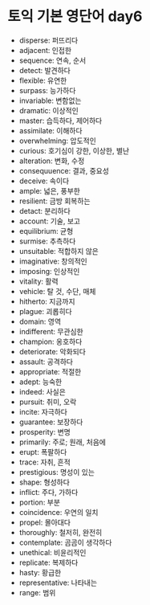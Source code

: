 # 토익 기본 영단어 day6

- disperse: 퍼뜨리다
- adjacent: 인접한
- sequence: 연속, 순서
- detect: 발견하다
- flexible: 유연한
- surpass: 능가하다
- invariable: 변함없는
- dramatic: 이상적인
- master: 습득하다, 제어하다
- assimilate: 이해하다
- overwhelming: 압도적인
- curious: 호기심이 강한, 이상한, 별난
- alteration: 변화, 수정
- consequuence: 결과, 중요성
- deceive: 속이다
- ample: 넓은, 풍부한
- resilient: 금방 회복하는
- detact: 분리하다
- account: 기술, 보고
- equilibrium: 균형
- surmise: 추측하다
- unsuitable: 적합하지 않은
- imaginative: 창의적인
- imposing: 인상적인
- vitality: 활력
- vehicle: 탈 것, 수단, 매체
- hitherto: 지금까지
- plague: 괴롭히다
- domain: 영역
- indifferent: 무관심한
- champion: 옹호하다
- deteriorate: 악화되다
- assault: 공격하다
- appropriate: 적절한
- adept: 능숙한
- indeed: 사실은
- pursuit: 취미, 오락
- incite: 자극하다
- guarantee: 보장하다
- prosperity: 변명
- primarily: 주로; 원래, 처음에
- erupt: 폭팔하다
- trace: 자취, 흔적
- prestigious: 명성이 있는
- shape: 형성하다
- inflict: 주다, 가하다
- portion: 부분
- coincidence: 우연의 일치
- propel: 몰아대다
- thoroughly: 철저히, 완전히
- contemplate: 곰곰이 생각하다
- unethical: 비윤리적인
- replicate: 복제하다
- hasty: 황급한
- representative: 나타내는
- range: 범위
